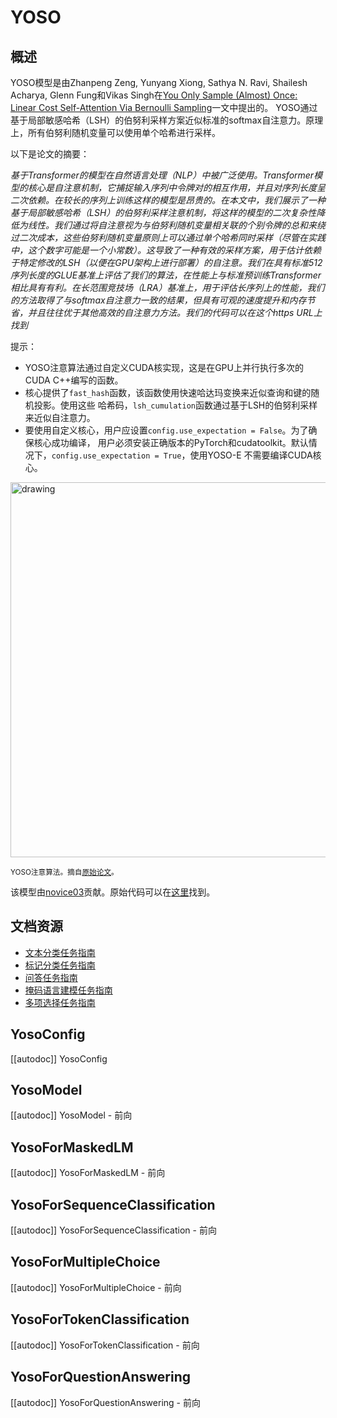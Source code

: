 <!--版权2022 HuggingFace团队。保留所有权利。

根据Apache许可证第2.0版（“许可证”）获得许可;除非符合许可证，否则不得使用此文件
许可证的复制可在获得许可证时获得

Http://www.apache.org/licenses/LICENSE-2.0

除非适用法律要求或书面同意，否则依据许可证分发的软件是分发的
“基础上，没有任何形式的明示或暗示的保证或条件。有关许可的详细信息，参见
特定语言中的特定说明。

⚠️请注意，此文件是Markdown格式，但包含我们的文档生成器（类似于MDX）的特定语法，可能无法在
你的Markdown查看器中正确呈现。

-->

# YOSO

## 概述

YOSO模型是由Zhanpeng Zeng, Yunyang Xiong, Sathya N. Ravi, Shailesh Acharya, Glenn Fung和Vikas Singh在[You Only Sample (Almost) Once: Linear Cost Self-Attention Via Bernoulli Sampling](https://arxiv.org/abs/2111.09714)一文中提出的。
YOSO通过基于局部敏感哈希（LSH）的伯努利采样方案近似标准的softmax自注意力。原理上，所有伯努利随机变量可以使用单个哈希进行采样。

以下是论文的摘要：

*基于Transformer的模型在自然语言处理（NLP）中被广泛使用。Transformer模型的核心是自注意机制，它捕捉输入序列中令牌对的相互作用，并且对序列长度呈二次依赖。在较长的序列上训练这样的模型是昂贵的。在本文中，我们展示了一种基于局部敏感哈希（LSH）的伯努利采样注意机制，将这样的模型的二次复杂性降低为线性。我们通过将自注意视为与伯努利随机变量相关联的个别令牌的总和来绕过二次成本，这些伯努利随机变量原则上可以通过单个哈希同时采样（尽管在实践中，这个数字可能是一个小常数）。这导致了一种有效的采样方案，用于估计依赖于特定修改的LSH（以便在GPU架构上进行部署）的自注意。我们在具有标准512序列长度的GLUE基准上评估了我们的算法，在性能上与标准预训练Transformer相比具有有利。在长范围竞技场（LRA）基准上，用于评估长序列上的性能，我们的方法取得了与softmax自注意力一致的结果，但具有可观的速度提升和内存节省，并且往往优于其他高效的自注意力方法。我们的代码可以在这个https URL上找到*

提示：

- YOSO注意算法通过自定义CUDA核实现，这是在GPU上并行执行多次的CUDA C++编写的函数。
- 核心提供了`fast_hash`函数，该函数使用快速哈达玛变换来近似查询和键的随机投影。使用这些
哈希码，`lsh_cumulation`函数通过基于LSH的伯努利采样来近似自注意力。
- 要使用自定义核心，用户应设置`config.use_expectation = False`。为了确保核心成功编译，
用户必须安装正确版本的PyTorch和cudatoolkit。默认情况下，`config.use_expectation = True`，使用YOSO-E
不需要编译CUDA核心。

<img src="https://huggingface.co/datasets/huggingface/documentation-images/resolve/main/yoso_architecture.jpg"
alt="drawing" width="600"/> 

<small> YOSO注意算法。摘自<a href="https://arxiv.org/abs/2111.09714">原始论文</a>。</small>

该模型由[novice03](https://huggingface.co/novice03)贡献。原始代码可以在[这里](https://github.com/mlpen/YOSO)找到。

## 文档资源

- [文本分类任务指南](../tasks/sequence_classification)
- [标记分类任务指南](../tasks/token_classification)
- [问答任务指南](../tasks/question_answering)
- [掩码语言建模任务指南](../tasks/masked_language_modeling)
- [多项选择任务指南](../tasks/multiple_choice)

## YosoConfig

[[autodoc]] YosoConfig


## YosoModel

[[autodoc]] YosoModel
    - 前向


## YosoForMaskedLM

[[autodoc]] YosoForMaskedLM
    - 前向


## YosoForSequenceClassification

[[autodoc]] YosoForSequenceClassification
    - 前向

## YosoForMultipleChoice

[[autodoc]] YosoForMultipleChoice
    - 前向


## YosoForTokenClassification

[[autodoc]] YosoForTokenClassification
    - 前向


## YosoForQuestionAnswering

[[autodoc]] YosoForQuestionAnswering
    - 前向